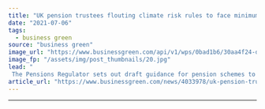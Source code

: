 ```yaml
---
title: "UK pension trustees flouting climate risk rules to face minimum £2,500 fines, watchdog warns"
date: "2021-07-06"
tags: 
  - business green
source: "business green"
image_url: "https://www.businessgreen.com/api/v1/wps/0bad1b6/30aa4f24-d7ff-4697-8569-eafb150163a1/1/iStock-844432160-pension-185x114.jpg"
image_fp: "/assets/img/post_thumbnails/20.jpg"
lead: "
 The Pensions Regulator sets out draft guidance for pension schemes to comply with climate risk disclosure regulations coming into force this year ..."
article_url: "https://www.businessgreen.com/news/4033978/uk-pension-trustees-flouting-climate-risk-rules-minimum-gbp-500-fines-watchdog-warns"
---
```


---
